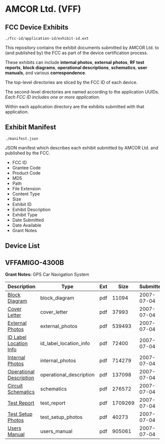 # AMCOR Ltd. (VFF)
## FCC Device Exhibits

```
./fcc-id/application-id/exhibit-id.ext
```

This repository contains the exhibit documents submitted by AMCOR Ltd. to (and published by) the FCC as part of the device certification process.

These exhibits can include **internal photos**, **external photos**, **RF test reports**, **block diagrams**, **operational descriptions**, **schematics**, **user manuals**, and various **correspondence**.

The top-level directories are sliced by the FCC ID of each device.

The second-level directories are named according to the application UUIDs. *Each FCC ID includes one or more application.*

Within each application directory are the exhibits submitted with that application. 

## Exhibit Manifest

```
./manifest.json
```

JSON manifest which describes each exhibit submitted by AMCOR Ltd. and published by the FCC.

- FCC ID
- Grantee Code
- Product Code
- MD5
- Path
- File Extension
- Content Type
- Size
- Exhibit ID
- Exhibit Description
- Exhibit Type
- Date Submitted
- Date Available
- Grant Notes

## Device List
## VFFAMIGO-4300B
**Grant Notes:** GPS Car Navigation System

| Description | Type | Ext | Size | Submitted | Available |
| ----------- | ---- | --- | ---- | --------- | --------- |
| [Block Diagram](VFFAMIGO-4300B/7441cfdd99f65e54cec9a908a89a5abe/811812.pdf) | block_diagram | pdf | 11094 | 2007-07-04 | 2007-07-04 |
| [Cover Letter](VFFAMIGO-4300B/7441cfdd99f65e54cec9a908a89a5abe/811821.pdf) | cover_letter | pdf | 37993 | 2007-07-04 | 2007-07-04 |
| [External Photos](VFFAMIGO-4300B/7441cfdd99f65e54cec9a908a89a5abe/811814.pdf) | external_photos | pdf | 539493 | 2007-07-04 | 2007-07-04 |
| [ID Label Location Info](VFFAMIGO-4300B/7441cfdd99f65e54cec9a908a89a5abe/811817.pdf) | id_label_location_info | pdf | 72400 | 2007-07-04 | 2007-07-04 |
| [Internal Photos](VFFAMIGO-4300B/7441cfdd99f65e54cec9a908a89a5abe/811816.pdf) | internal_photos | pdf | 714279 | 2007-07-04 | 2007-07-04 |
| [Operational Description](VFFAMIGO-4300B/7441cfdd99f65e54cec9a908a89a5abe/811818.pdf) | operational_description | pdf | 137098 | 2007-07-04 | 2007-07-04 |
| [Circuit Schematics](VFFAMIGO-4300B/7441cfdd99f65e54cec9a908a89a5abe/811813.pdf) | schematics | pdf | 276572 | 2007-07-04 | 2007-07-04 |
| [Test Report](VFFAMIGO-4300B/7441cfdd99f65e54cec9a908a89a5abe/811815.pdf) | test_report | pdf | 1709269 | 2007-07-04 | 2007-07-04 |
| [Test Setup Photos](VFFAMIGO-4300B/7441cfdd99f65e54cec9a908a89a5abe/811819.pdf) | test_setup_photos | pdf | 40273 | 2007-07-04 | 2007-07-04 |
| [Users Manual](VFFAMIGO-4300B/7441cfdd99f65e54cec9a908a89a5abe/811820.pdf) | users_manual | pdf | 905061 | 2007-07-04 | 2007-07-04 |
